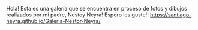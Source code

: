 Hola! Esta es una galería que se encuentra en proceso de fotos y dibujos realizados por mi padre, Nestoy Neyra!
Espero les guste!!
https://santiago-neyra.github.io/Galeria-Nestor-Neyra/
